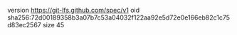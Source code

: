 version https://git-lfs.github.com/spec/v1
oid sha256:72d00189358b3a07b7c53a04032f122aa92e5d72e0e166eb82c1c75d83ec2567
size 45
